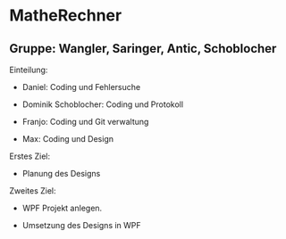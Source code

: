 # MatheRechner
## Gruppe: Wangler, Saringer, Antic, Schoblocher

Einteilung:

* Daniel: Coding und Fehlersuche

* Dominik Schoblocher: Coding und Protokoll

* Franjo: Coding und Git verwaltung 

* Max: Coding und Design

Erstes Ziel:

* Planung des Designs

Zweites Ziel:

* WPF Projekt anlegen.

* Umsetzung des Designs in WPF
